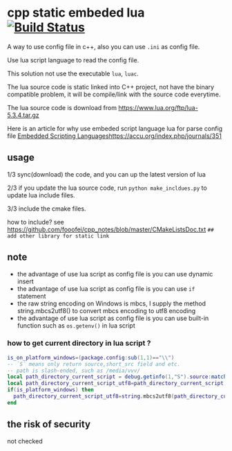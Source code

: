 
# cpp static embeded lua [![Build Status](https://travis-ci.org/fooofei/cpp_static_embeded_lua.svg?branch=master)](https://travis-ci.org/fooofei/cpp_static_embeded_lua)

A way to use config file in c++, also you can use `.ini` as config file.

Use lua script language to read the config file.

This solution not use the executable `lua`, `luac`.

The lua source code is static linked into C++ project, not have the binary compatible problem, it will be compile/link with the source code everytime.

The lua source code is download from https://www.lua.org/ftp/lua-5.3.4.tar.gz

Here is an article for why use embeded script language lua for parse config file [Embedded Scripting Languages](https://accu.org/index.php/journals/351)https://accu.org/index.php/journals/351

## usage


1/3 sync(download) the code, and you can up the latest version of lua

2/3 if you update the lua source code, run `python make_incldues.py` to update lua include files.

3/3 include the cmake files.

how to include? 
see https://github.com/fooofei/cpp_notes/blob/master/CMakeListsDoc.txt
`## add other library for static link`


## note

- the advantage of use lua script as config file is you can use dynamic insert
- the advantage of use lua script as config file is you can use `if` statement
- the raw string encoding on Windows is mbcs, I supply the method string.mbcs2utf8()
to convert mbcs encoding to utf8 encoding
- the advantage of use lua script as config file is you can use built-in function such as  `os.getenv()` in lua script


### how to get current directory in lua script ?
```lua
is_on_platform_windows=(package.config:sub(1,1)=="\\")
-- `S` means only return source,short_src field and etc.
-- path is slash-ended, such as /media/vvv/
local path_directory_current_script = debug.getinfo(1,"S").source:match[[^@?(.*[\/])[^\/]-$]]
local path_directory_current_script_utf8=path_directory_current_script
if(is_platform_windows) then
  path_directory_current_script_utf8=string.mbcs2utf8(path_directory_current_script)
end
```

## the risk of security
not checked